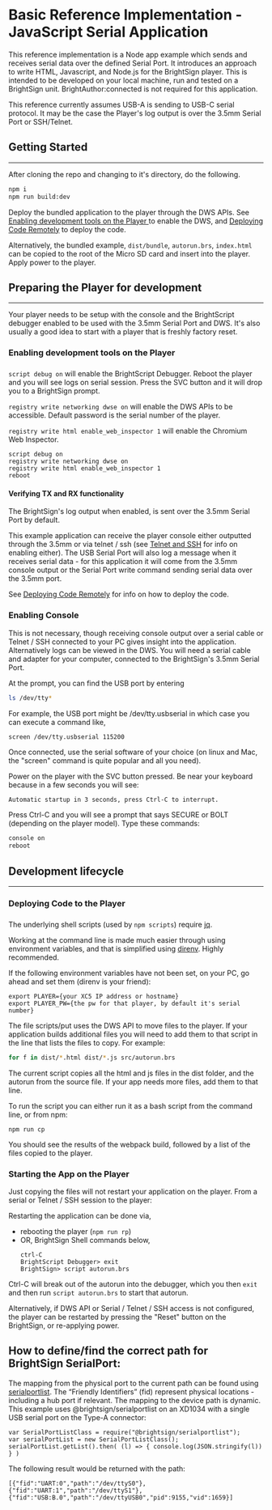 # Basic Reference Implementation - JavaScript Serial Application

This reference implementation is a Node app example which sends and receives serial data over the defined Serial Port. It introduces an approach to write HTML, Javascript, and Node.js for the BrightSign player. This is intended to be developed on your local machine, run and tested on a BrightSign unit. BrightAuthor:connected is not required for this application. 

This reference currently assumes USB-A is sending to USB-C serial protocol. It may be the case the Player's log output is over the 3.5mm Serial Port or SSH/Telnet. 

## Getting Started
---
After cloning the repo and changing to it's directory, do the following.

```bash
npm i
npm run build:dev
```

Deploy the bundled application to the player through the DWS APIs. See 
[Enabling development tools on the Player ](#enable-player-development-tools) to enable the DWS, and [Deploying Code Remotely](#deploy-code) to deploy the code. 

Alternatively, the bundled example, `dist/bundle`, `autorun.brs`, `index.html` can be copied to the root of the Micro SD card and insert into the player. Apply power to the player.

## Preparing the Player for development
---
Your player needs to be setup with the console and the BrightScript debugger enabled to be used with the 3.5mm Serial Port and DWS. It's also usually a good idea to start with a player that is freshly factory reset.

### Enabling development tools on the Player 
### <a id="enable-player-development-tools"></a>

`script debug on` will enable the BrightScript Debugger. Reboot the player and you will see logs on serial session. Press the SVC button and it will drop you to a BrightSign prompt.

`registry write networking dwse on` will enable the DWS APIs to be accessible. Default password is the serial number of the player.

`registry write html enable_web_inspector 1` will enable the Chromium Web Inspector.

```
script debug on
registry write networking dwse on
registry write html enable_web_inspector 1
reboot
```

#### Verifying TX and RX functionality

The BrightSign's log output when enabled, is sent over the 3.5mm Serial Port by default. 

This example application can receive the player console either outputted through the 3.5mm or via telnet / ssh (see [Telnet and SSH](https://brightsign.atlassian.net/wiki/spaces/DOC/pages/370673607/Telnet+and+SSH#Enabling-Telnet) for info on enabling either). The USB Serial Port will also log a message when it receives serial data -  for this application it will come from the 3.5mm console output or the Serial Port write command sending serial data over the 3.5mm port. 

See [Deploying Code Remotely](#deploy-code) for info on how to deploy the code. 

### Enabling Console

This is not necessary, though receiving console output over a serial cable or Telnet / SSH connected to your PC gives insight into the application. Alternatively logs can be viewed in the DWS. You will need a serial cable and adapter for your computer, connected to the BrightSign's 3.5mm Serial Port.

At the prompt, you can find the USB port by entering
```bash
ls /dev/tty*
```

For example, the USB port might be /dev/tty.usbserial in which case you can execute a command like,
```
screen /dev/tty.usbserial 115200 
```

Once connected, use the serial software of your choice (on linux and Mac, the "screen" command is quite popular and all you need).

Power on the player with the SVC button pressed.  Be near your keyboard because in a few seconds you will see:

```bash
Automatic startup in 3 seconds, press Ctrl-C to interrupt.
```

Press Ctrl-C and you will see a prompt that says SECURE or BOLT (depending on the player model).  Type these commands:

```bash
console on
reboot
```

## Development lifecycle
---

### Deploying Code to the Player

### <a id="deploy-code"></a>

The underlying shell scripts (used by `npm scripts`) require [jq](https://stedolan.github.io/jq/download/). 

Working at the command line is made much easier through using environment variables, and that is simplified using [direnv](https://direnv.net/docs/installation.html).  Highly recommended.

If the following environment variables have not been set, on your PC, go ahead and set them (direnv is your friend):

```
export PLAYER={your XC5 IP address or hostname}
export PLAYER_PW={the pw for that player, by default it's serial number}
```

The file scripts/put uses the DWS API to move files to the player.  If your application builds additional files you will need to add them to that script in the line that lists the files to copy.  For example:

```bash
for f in dist/*.html dist/*.js src/autorun.brs
```

The current script copies all the html and js files in the dist folder, and the autorun from the source file.  If your app needs more files, add them to that line.

To run the script you can either run it as a bash script from the command line, or from npm:

```
npm run cp
```

You should see the results of the webpack build, followed by a list of the files copied to the player.

### Starting the App on the Player

Just copying the files will not restart your application on the player.  From a serial or Telnet / SSH session to the player:

Restarting the application can be done via, 
* rebooting the player (`npm run rp`)
* OR, BrightSign Shell commands below,
  ```
  ctrl-C
  BrightScript Debugger> exit
  BrightSign> script autorun.brs
  ```

Ctrl-C will break out of the autorun into the debugger, which you then `exit` and then run `script autorun.brs`  to start that autorun.

Alternatively, if DWS API or Serial / Telnet / SSH access is not configured, the player can be restarted by pressing the "Reset" button on the BrightSign, or re-applying power.

## How to define/find the correct path for BrightSign SerialPort:

The mapping from the physical port to the current path can be found using [serialportlist](https://brightsign.atlassian.net/wiki/spaces/DOC/pages/404623975/serialportlist).
The “Friendly Identifiers” (fid) represent physical locations - including a hub port if relevant. The mapping to the device path is dynamic.
This example uses @brightsign/serialportlist on an XD1034 with a single USB serial port on the Type-A connector:

```
var SerialPortListClass = require("@brightsign/serialportlist");
var serialPortList = new SerialPortListClass();
serialPortList.getList().then( (l) => { console.log(JSON.stringify(l)) } )
```
  

The following result would be returned with the path:

```
[{"fid":"UART:0","path":"/dev/ttyS0"},{"fid":"UART:1","path":"/dev/ttyS1"},{"fid":"USB:B.0","path":"/dev/ttyUSB0","pid":9155,"vid":1659}]
```

